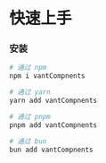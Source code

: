 # 快速上手

### 安装

```bash
# 通过 npm
npm i vantCompnents

# 通过 yarn
yarn add vantCompnents

# 通过 pnpm
pnpm add vantCompnents

# 通过 bun
bun add vantCompnents
```
